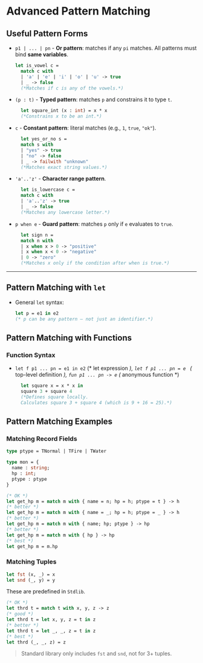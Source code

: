 # Advanced Pattern Matching

## Useful Pattern Forms

- `p1 | ... | pn` - **Or pattern**: matches if any `pi` matches. All patterns must bind **same variables**.
  ```ocaml
  let is_vowel c =
    match c with
    | 'a' | 'e' | 'i' | 'o' | 'u' -> true
    | _ -> false
    (*Matches if c is any of the vowels.*)
  ```
- `(p : t)` - **Typed pattern**: matches `p` and constrains it to type `t`.
  ```ocaml
    let square_int (x : int) = x * x
    (*Constrains x to be an int.*)
  ```
- `c` - **Constant pattern**: literal matches (e.g., `1`, `true`, `"ok"`).
  ```ocaml
    let yes_or_no s =
    match s with
    | "yes" -> true
    | "no" -> false
    | _ -> failwith "unknown"
    (*Matches exact string values.*)
  ```
- `'a'..'z'` - **Character range pattern**.
  ```ocaml
    let is_lowercase c =
    match c with
    | 'a'..'z' -> true
    | _ -> false
    (*Matches any lowercase letter.*)
  ```
- `p when e` - **Guard pattern**: matches `p` only if `e` evaluates to `true`.
  ```ocaml
    let sign n =
    match n with
    | x when x > 0 -> "positive"
    | x when x < 0 -> "negative"
    | 0 -> "zero"
    (*Matches x only if the condition after when is true.*)
  ```

---

## Pattern Matching with `let`

- General `let` syntax:

  ```ocaml
  let p = e1 in e2
  (* p can be any pattern — not just an identifier.*)
  ```

## Pattern Matching with Functions

### Function Syntax
- `let f p1 ... pn = e1 in e2`       (* let expression *), `let f p1 ... pn = e `              (* top-level definition *), `fun p1 ... pn -> e`                (* anonymous function *)

  ```ocaml
    let square x = x * x in
    square 3 + square 4
    (*Defines square locally.
    Calculates square 3 + square 4 (which is 9 + 16 = 25).*)
  ```

## Pattern Matching Examples

### Matching Record Fields

```ocaml
type ptype = TNormal | TFire | TWater

type mon = {
  name : string;
  hp : int;
  ptype : ptype
}
```

```ocaml
(* OK *)
let get_hp m = match m with { name = n; hp = h; ptype = t } -> h
(* better *)
let get_hp m = match m with { name = _; hp = h; ptype = _ } -> h
(* better *)
let get_hp m = match m with { name; hp; ptype } -> hp
(* better *)
let get_hp m = match m with { hp } -> hp
(* best *)
let get_hp m = m.hp
```

### Matching Tuples

```ocaml
let fst (x, _) = x
let snd (_, y) = y
```

These are predefined in `Stdlib`.

```ocaml
(* OK *)
let thrd t = match t with x, y, z -> z
(* good *)
let thrd t = let x, y, z = t in z
(* better *)
let thrd t = let _, _, z = t in z
(* best *)
let thrd (_, _, z) = z
```

> Standard library only includes `fst` and `snd`, not for 3+ tuples.